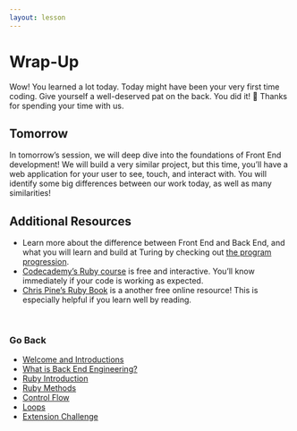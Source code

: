 ```yaml
---
layout: lesson
---
```


# Wrap-Up

Wow! You learned a lot today. Today might have been your very first time coding. Give yourself a well-deserved pat on the back. You did it! 🎉 Thanks for spending your time with us.

## Tomorrow

In tomorrow’s session, we will deep dive into the foundations of Front End development! We will build a very similar project, but this time, you’ll have a web application for your user to see, touch, and interact with. You will identify some big differences between our work today, as well as many similarities!

## Additional Resources

- Learn more about the difference between Front End and Back End, and what you will learn and build at Turing by checking out [the program progression](../../what-students-learn).
- <a target="blank" href="https://www.codeacademy.com/learn/learn-ruby">Codecademy’s Ruby course</a> is free and interactive. You’ll know immediately if your code is working as expected.
- <a target="blank" href="https://pine.fm/learntoprogram/">Chris Pine’s Ruby Book</a> is a another free online resource! This is especially helpful if you learn well by reading.

<br>

### Go Back

- [Welcome and Introductions](../)
- [What is Back End Engineering?](../what-is-bee)
- [Ruby Introduction](../ruby-intro)
- [Ruby Methods](../ruby-methods)
- [Control Flow](../control-flow)
- [Loops](../loops)
- [Extension Challenge](../extension)
